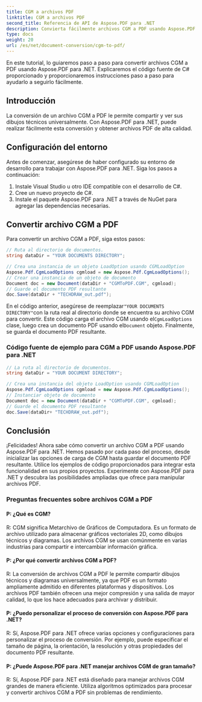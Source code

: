 ```yaml
---
title: CGM a archivos PDF
linktitle: CGM a archivos PDF
second_title: Referencia de API de Aspose.PDF para .NET
description: Convierta fácilmente archivos CGM a PDF usando Aspose.PDF para .NET.
type: docs
weight: 20
url: /es/net/document-conversion/cgm-to-pdf/
---
```

En este tutorial, lo guiaremos paso a paso para convertir archivos CGM a PDF usando Aspose.PDF para .NET. Explicaremos el código fuente de C# proporcionado y proporcionaremos instrucciones paso a paso para ayudarlo a seguirlo fácilmente.

## Introducción

La conversión de un archivo CGM a PDF le permite compartir y ver sus dibujos técnicos universalmente. Con Aspose.PDF para .NET, puede realizar fácilmente esta conversión y obtener archivos PDF de alta calidad.

## Configuración del entorno

Antes de comenzar, asegúrese de haber configurado su entorno de desarrollo para trabajar con Aspose.PDF para .NET. Siga los pasos a continuación:

1. Instale Visual Studio u otro IDE compatible con el desarrollo de C#.
2. Cree un nuevo proyecto de C#.
3. Instale el paquete Aspose.PDF para .NET a través de NuGet para agregar las dependencias necesarias.

## Convertir archivo CGM a PDF

Para convertir un archivo CGM a PDF, siga estos pasos:

```csharp
// Ruta al directorio de documentos.
string dataDir = "YOUR DOCUMENTS DIRECTORY";

// Crea una instancia de un objeto LoadOption usando CGMLoadOption
Aspose.Pdf.CgmLoadOptions cgmload = new Aspose.Pdf.CgmLoadOptions();
// Crear una instancia de un objeto de documento
Document doc = new Document(dataDir + "CGMToPDF.CGM", cgmload);
// Guarde el documento PDF resultante
doc.Save(dataDir + "TECHDRAW_out.pdf");
```

 En el código anterior, asegúrese de reemplazar`"YOUR DOCUMENTS DIRECTORY"`con la ruta real al directorio donde se encuentra su archivo CGM para convertir. Este código carga el archivo CGM usando el`CgmLoadOptions` clase, luego crea un documento PDF usando el`Document` objeto. Finalmente, se guarda el documento PDF resultante.

### Código fuente de ejemplo para CGM a PDF usando Aspose.PDF para .NET

```csharp
// La ruta al directorio de documentos.
string dataDir = "YOUR DOCUMENT DIRECTORY";

// Crea una instancia del objeto LoadOption usando CGMLoadOption
Aspose.Pdf.CgmLoadOptions cgmload = new Aspose.Pdf.CgmLoadOptions();
// Instanciar objeto de documento
Document doc = new Document(dataDir + "CGMToPDF.CGM", cgmload);
// Guarde el documento PDF resultante
doc.Save(dataDir+ "TECHDRAW_out.pdf");
```

## Conclusión

¡Felicidades! Ahora sabe cómo convertir un archivo CGM a PDF usando Aspose.PDF para .NET. Hemos pasado por cada paso del proceso, desde inicializar las opciones de carga de CGM hasta guardar el documento PDF resultante. Utilice los ejemplos de código proporcionados para integrar esta funcionalidad en sus propios proyectos. Experimente con Aspose.PDF para .NET y descubra las posibilidades ampliadas que ofrece para manipular archivos PDF.

### Preguntas frecuentes sobre archivos CGM a PDF

#### P: ¿Qué es CGM?

R: CGM significa Metarchivo de Gráficos de Computadora. Es un formato de archivo utilizado para almacenar gráficos vectoriales 2D, como dibujos técnicos y diagramas. Los archivos CGM se usan comúnmente en varias industrias para compartir e intercambiar información gráfica.

#### P: ¿Por qué convertir archivos CGM a PDF?

R: La conversión de archivos CGM a PDF le permite compartir dibujos técnicos y diagramas universalmente, ya que PDF es un formato ampliamente admitido en diferentes plataformas y dispositivos. Los archivos PDF también ofrecen una mejor compresión y una salida de mayor calidad, lo que los hace adecuados para archivar y distribuir.

#### P: ¿Puedo personalizar el proceso de conversión con Aspose.PDF para .NET?

R: Sí, Aspose.PDF para .NET ofrece varias opciones y configuraciones para personalizar el proceso de conversión. Por ejemplo, puede especificar el tamaño de página, la orientación, la resolución y otras propiedades del documento PDF resultante.

#### P: ¿Puede Aspose.PDF para .NET manejar archivos CGM de gran tamaño?

R: Sí, Aspose.PDF para .NET está diseñado para manejar archivos CGM grandes de manera eficiente. Utiliza algoritmos optimizados para procesar y convertir archivos CGM a PDF sin problemas de rendimiento.